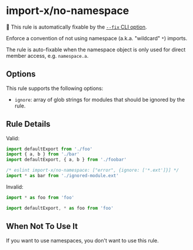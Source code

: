 # import-x/no-namespace

🔧 This rule is automatically fixable by the [`--fix` CLI option](https://eslint.org/docs/latest/user-guide/command-line-interface#--fix).

<!-- end auto-generated rule header -->

Enforce a convention of not using namespace (a.k.a. "wildcard" `*`) imports.

The rule is auto-fixable when the namespace object is only used for direct member access, e.g. `namespace.a`.

## Options

This rule supports the following options:

- `ignore`: array of glob strings for modules that should be ignored by the rule.

## Rule Details

Valid:

```js
import defaultExport from './foo'
import { a, b } from './bar'
import defaultExport, { a, b } from './foobar'
```

```js
/* eslint import-x/no-namespace: ["error", {ignore: ['*.ext']}] */
import * as bar from './ignored-module.ext'
```

Invalid:

```js
import * as foo from 'foo'
```

```js
import defaultExport, * as foo from 'foo'
```

## When Not To Use It

If you want to use namespaces, you don't want to use this rule.
